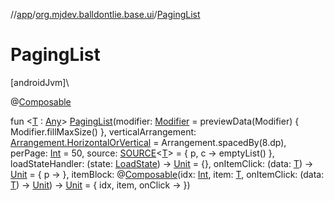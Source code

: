 //[app](../../index.md)/[org.mjdev.balldontlie.base.ui](index.md)/[PagingList](-paging-list.md)

# PagingList

[androidJvm]\

@[Composable](https://developer.android.com/reference/kotlin/androidx/compose/runtime/Composable.html)

fun &lt;[T](-paging-list.md) : [Any](https://kotlinlang.org/api/latest/jvm/stdlib/kotlin/-any/index.html)&gt; [PagingList](-paging-list.md)(modifier: [Modifier](https://developer.android.com/reference/kotlin/androidx/compose/ui/Modifier.html) = previewData(Modifier) { Modifier.fillMaxSize() }, verticalArrangement: [Arrangement.HorizontalOrVertical](https://developer.android.com/reference/kotlin/androidx/compose/foundation/layout/Arrangement.HorizontalOrVertical.html) = Arrangement.spacedBy(8.dp), perPage: [Int](https://kotlinlang.org/api/latest/jvm/stdlib/kotlin/-int/index.html) = 50, source: [SOURCE](../org.mjdev.balldontlie.base.helpers/index.md#1428666533%2FClasslikes%2F-912451524)&lt;[T](-paging-list.md)&gt; = { p, c -&gt; emptyList() }, loadStateHandler: (state: [LoadState](https://developer.android.com/reference/kotlin/androidx/paging/LoadState.html)) -&gt; [Unit](https://kotlinlang.org/api/latest/jvm/stdlib/kotlin/-unit/index.html) = {}, onItemClick: (data: [T](-paging-list.md)) -&gt; [Unit](https://kotlinlang.org/api/latest/jvm/stdlib/kotlin/-unit/index.html) = { p -&gt; }, itemBlock: @[Composable](https://developer.android.com/reference/kotlin/androidx/compose/runtime/Composable.html)(idx: [Int](https://kotlinlang.org/api/latest/jvm/stdlib/kotlin/-int/index.html), item: [T](-paging-list.md), onItemClick: (data: [T](-paging-list.md)) -&gt; [Unit](https://kotlinlang.org/api/latest/jvm/stdlib/kotlin/-unit/index.html)) -&gt; [Unit](https://kotlinlang.org/api/latest/jvm/stdlib/kotlin/-unit/index.html) = { idx, item, onClick -&gt;
    })
